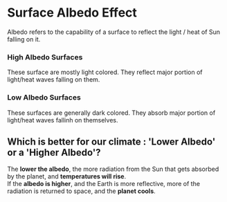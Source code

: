 # Surface Albedo Effect
Albedo refers to the capability of a surface to reflect the light / heat of Sun falling on it.
### High Albedo Surfaces
These surface are mostly light colored. They reflect major portion of light/heat waves falling on them.
### Low Albedo Surfaces
These surfaces are generally dark colored. They absorb major portion of light/heat waves fallinh on themselves.

## Which is better for our climate : 'Lower Albedo' or a 'Higher Albedo'?
The **lower the albedo**, the more radiation from the Sun that gets absorbed by the planet, and **temperatures will rise**.
<br>
If the **albedo is higher**, and the Earth is more reflective, more of the radiation is returned to space, and the **planet cools**.
<br>

